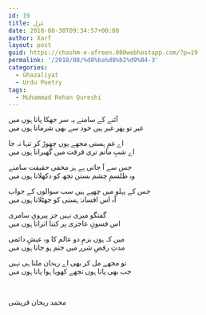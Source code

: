 ```yaml
---
id: 19
title: غزل
date: 2018-08-30T09:34:57+00:00
author: Xarf
layout: post
guid: https://chashm-e-afreen.000webhostapp.com/?p=19
permalink: '/2018/08/%d8%ba%d8%b2%d9%84-3'
categories:
  - Ghazaliyat
  - Urdu Poetry
tags:
  - Muhammad Rehan Qureshi
---
```

<span style="font-family: nastaliq;">آئنے کے سامنے یہ سر جھکا پاتا ہوں میں</span>  
<span style="font-family: nastaliq;">غیر تو پھر غیر ہیں خود سے بھی شرماتا ہوں میں</span>

<span style="font-family: nastaliq;">اے غمِ ہستی مجھے یوں چھوڑ کر تنہا نہ جا</span>  
<span style="font-family: nastaliq;">اے شبِ ماتم تری فرقت میں گھبراتا ہوں میں</span>

<span style="font-family: nastaliq;">جس سے آ جاتی ہے ہر مخفی حقیقت سامنے</span>  
<span style="font-family: nastaliq;">وہ طلسمِ چشم بستن تجھ کو دکھلاتا ہوں میں</span>

<span style="font-family: nastaliq;">جس کے پہلو میں چھپے ہیں سب سوالوں کے جواب</span>  
<span style="font-family: nastaliq;">آہ اس افسانۂ ہستی کو جھٹلاتا ہوں میں</span>

<span style="font-family: nastaliq;">گفتگو میری نہیں جز پیرویِ سامری</span>  
<span style="font-family: nastaliq;">اس فسونِ عاجزی پر کتنا اتراتا ہوں میں</span>

<span style="font-family: nastaliq;">میں کہ ہوں بزمِ دو عالم کا وہ عیشِ دائمی</span>  
<span style="font-family: nastaliq;">مدتِ رقصِ شرر میں ختم ہو جاتا ہوں میں</span>

<span style="font-family: nastaliq;">تو مجھے مل کر بھی اے ریحؔان ملتا ہی نہیں</span>  
<span style="font-family: nastaliq;">جب بھی پاتا ہوں تجھے کھویا ہوا پاتا ہوں میں</span>

&nbsp;

<span style="font-family: nastaliq;">محمد ریحان قریشی</span>